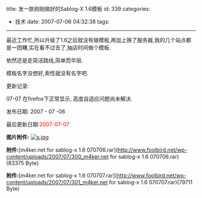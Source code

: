 title: 发一款刚刚做好的Sablog-X 1.6模板
id: 339
categories:
  - 技术
date: 2007-07-06 04:32:38
tags:
---

最近工作忙,所以升级了1.6之后就没有做模板,再加上换了服务器,我的几个站点都是一团糟,实在看不过去了,抽店时间做个模板.

依然还是走简洁路线,简单而华丽.

模板名字没想好,索性就没有名字吧.

更新记录:

07-07 在firefox下正常显示, 高度自适应问题尚未解决.

发布日期: 2007 - 07 -06

最后更新日期:<font color="#ff0000">2007-07-07</font>

**图片附件:**
[![s.jpg](//blog.foolbird.net/wp-content/uploads/2007/07/299_s.jpg)](http://www.foolbird.net/?attachment_id=251 "s.jpg")

**附件:**[m4ker.net for sablog-x 1.6 070706.rar](http://www.foolbird.net/wp-content/uploads/2007/07/300_m4ker.net for sablog-x 1.6 070706.rar)(83375 Byte)

**附件:**[m4ker.net for sablog-x 1.6 070707.rar](http://www.foolbird.net/wp-content/uploads/2007/07/301_m4ker.net for sablog-x 1.6 070707.rar)(79711 Byte)
